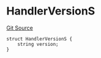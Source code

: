# HandlerVersionS
[Git Source](https://github.com/thrackle-io/tron/blob/f3bd6a25d2a231a2f0551b95491d3fdfe01415dc/src/client/token/handler/diamond/RuleStorage.sol)


```solidity
struct HandlerVersionS {
    string version;
}
```

